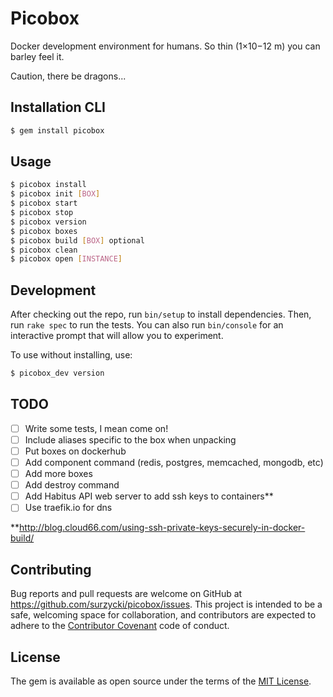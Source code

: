 # Picobox

Docker development environment for humans.  So thin (1×10−12 m) you can barley feel it.

Caution, there be dragons...

## Installation CLI

```bash
$ gem install picobox
```

## Usage
```bash
$ picobox install
$ picobox init [BOX]
$ picobox start
$ picobox stop
$ picobox version
$ picobox boxes
$ picobox build [BOX] optional
$ picobox clean
$ picobox open [INSTANCE]
```

## Development

After checking out the repo, run `bin/setup` to install dependencies. Then, run `rake spec` to run the tests. You can also run `bin/console` for an interactive prompt that will allow you to experiment.

To use without installing, use:

```bash
$ picobox_dev version
```

## TODO
- [ ] Write some tests, I mean come on!
- [ ] Include aliases specific to the box when unpacking
- [ ] Put boxes on dockerhub
- [ ] Add component command (redis, postgres, memcached, mongodb, etc)
- [ ] Add more boxes
- [ ] Add destroy command
- [ ] Add Habitus API web server to add ssh keys to containers**
- [ ] Use traefik.io for dns

**http://blog.cloud66.com/using-ssh-private-keys-securely-in-docker-build/

## Contributing

Bug reports and pull requests are welcome on GitHub at https://github.com/surzycki/picobox/issues. This project is intended to be a safe, welcoming space for collaboration, and contributors are expected to adhere to the [Contributor Covenant](http://contributor-covenant.org) code of conduct.


## License

The gem is available as open source under the terms of the [MIT License](http://opensource.org/licenses/MIT).

